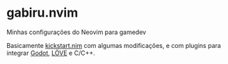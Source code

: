 # gabiru.nvim

Minhas configurações do Neovim para gamedev

Basicamente [kickstart.nim](https://github.com/nvim-lua/kickstart.nvim) com algumas modificações, e com plugins para integrar [Godot](https://github.com/godotengine/godot), [LÖVE](https://github.com/love2d/love) e C/C++.
